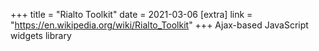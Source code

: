 +++
title = "Rialto Toolkit"
date = 2021-03-06
[extra]
link = "https://en.wikipedia.org/wiki/Rialto_Toolkit"
+++
Ajax-based JavaScript widgets library

